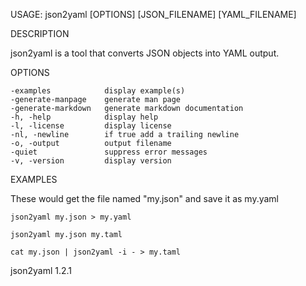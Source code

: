 
USAGE: json2yaml [OPTIONS] [JSON_FILENAME] [YAML_FILENAME]

DESCRIPTION

json2yaml is a tool that converts JSON objects into YAML output.

OPTIONS

    -examples            display example(s)
    -generate-manpage    generate man page
    -generate-markdown   generate markdown documentation
    -h, -help            display help
    -l, -license         display license
    -nl, -newline        if true add a trailing newline
    -o, -output          output filename
    -quiet               suppress error messages
    -v, -version         display version


EXAMPLES

These would get the file named "my.json" and save it as my.yaml

    json2yaml my.json > my.yaml

	json2yaml my.json my.taml

	cat my.json | json2yaml -i - > my.taml

json2yaml 1.2.1
